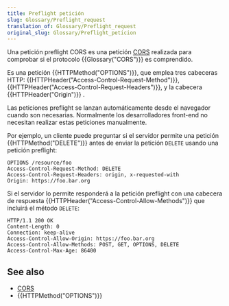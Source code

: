 ```yaml
---
title: Preflight petición
slug: Glossary/Preflight_request
translation_of: Glossary/Preflight_request
original_slug: Glossary/Preflight_peticion
---
```

Una petición preflight CORS es una petición [CORS](/en-US/docs/Glossary/CORS) realizada para comprobar si el protocolo {{Glossary("CORS")}} es comprendido.

Es una petición {{HTTPMethod("OPTIONS")}}, que emplea tres cabeceras HTTP: {{HTTPHeader("Access-Control-Request-Method")}}, {{HTTPHeader("Access-Control-Request-Headers")}}, y la cabecera {{HTTPHeader("Origin")}} .

Las peticiones preflight se lanzan automáticamente desde el navegador cuando son necesarias. Normalmente los desarrolladores front-end no necesitan realizar estas peticiones manualmente.

Por ejemplo, un cliente puede preguntar si el servidor permite una petición {{HTTPMethod("DELETE")}} antes de enviar la petición `DELETE` usando una petición preflight:

    OPTIONS /resource/foo
    Access-Control-Request-Method: DELETE
    Access-Control-Request-Headers: origin, x-requested-with
    Origin: https://foo.bar.org

Si el servidor lo permite responderá a la petición preflight con una cabecera de respuesta {{HTTPHeader("Access-Control-Allow-Methods")}} que incluirá el método `DELETE`:

    HTTP/1.1 200 OK
    Content-Length: 0
    Connection: keep-alive
    Access-Control-Allow-Origin: https://foo.bar.org
    Access-Control-Allow-Methods: POST, GET, OPTIONS, DELETE
    Access-Control-Max-Age: 86400

## See also

- [CORS](/en-US/docs/Glossary/CORS)
- {{HTTPMethod("OPTIONS")}}

